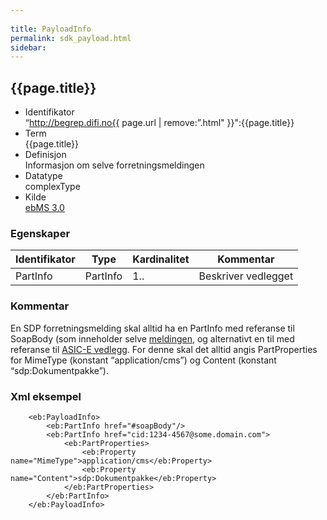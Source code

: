 ```yaml
---
 
title: PayloadInfo  
permalink: sdk_payload.html
sidebar:
---
```


## {{page.title}}

  - Identifikator  
    “http://begrep.difi.no{{ page.url | remove:”.html"
    }}":{{page.title}}
  - Term  
    {{page.title}}
  - Definisjon  
    Informasjon om selve forretningsmeldingen
  - Datatype  
    complexType
  - Kilde  
    [ebMS 3.0](http://docs.oasis-open.org/ebxml-msg/ebms/v3.0/core/ebms-header-3_0-200704.xsd)

### Egenskaper

| Identifikator | Type | Kardinalitet | Kommentar |
| --- | --- | --- | --- |
| PartInfo | PartInfo | 1.. | Beskriver vedlegget |

### Kommentar

En SDP forretningsmelding skal alltid ha en PartInfo med referanse til
SoapBody (som inneholder selve
[meldingen](../../forretningslag/StandardBusinessDocument), og
alternativt en til med referanse til [ASIC-E
vedlegg](../../forretningslag/Dokumentpakke). For denne skal det alltid
angis PartProperties for MimeType (konstant “application/cms”) og
Content (konstant “sdp:Dokumentpakke”).

### Xml eksempel

``` brush: xml; toolbar: false
    <eb:PayloadInfo>
        <eb:PartInfo href="#soapBody"/>
        <eb:PartInfo href="cid:1234-4567@some.domain.com">
            <eb:PartProperties>
                <eb:Property name="MimeType">application/cms</eb:Property>
                <eb:Property name="Content">sdp:Dokumentpakke</eb:Property>
            </eb:PartProperties>
        </eb:PartInfo>
    </eb:PayloadInfo>
```
